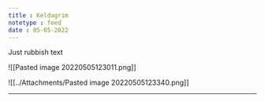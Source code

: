 ```yaml
---
title : Keldagrim
notetype : feed
date : 05-05-2022
---
```


Just rubbish text

![[Pasted image 20220505123011.png]]



![[../Attachments/Pasted image 20220505123340.png]]

---